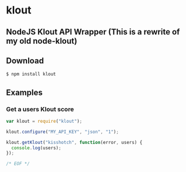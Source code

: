 
# klout

## NodeJS Klout API Wrapper (This is a rewrite of my old node-klout)

## Download

```bash
$ npm install klout
```

## Examples

### Get a users Klout score

```javascript
var klout = require("klout");

klout.configure("MY_API_KEY", "json", "1");

klout.getKlout("kisshotch", function(error, users) {
  console.log(users);
});

/* EOF */
```
